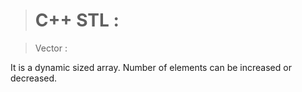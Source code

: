 ># C++ STL :

>Vector : 

It is a dynamic sized array. Number of elements can be increased or decreased.